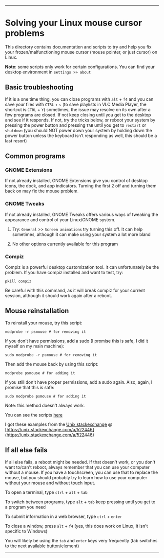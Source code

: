 
***

# Solving your Linux mouse cursor problems

This directory contains documentation and scripts to try and help you fix your frozen/malfunctioning mouse cursor (mouse pointer, or just cursor) on Linux.

**Note:** some scripts only work for certain configurations. You can find your desktop environment in `settings >> about`

## Basic troubleshooting

If it is a one time thing, you can close programs with `alt` + `f4` and you can save your files with `CTRL` + `s` (to save playlists in VLC Media Player, the shortcut is `CTRL` + `Y`) sometimes, the issue may resolve on its own after a few programs are closed. If not keep closing until you get to the desktop and see if it responds. If not, try the tricks below, or reboot your system by pressing the power button and pressing `TAB` until you get to `restart` or `shutdown` (you should NOT power down your system by holding down the power button unless the keyboard isn't responding as well, this should be a last resort)

## Common programs

### GNOME Extensions

If not already installed, GNOME Extensions give you control of desktop icons, the dock, and app indicators. Turning the first 2 off and turning them back on may fix the mouse problem.

### GNOME Tweaks

If not already installed, GNOME Tweaks offers various ways of tweaking the appearance and control of your Linux/GNOME system. 

1. Try: `General` >> `Screen animations` try turning this off. It can help sometimes, although it can make using your system a lot more bland

2. No other options currently available for this program

### Compiz

Compiz is a powerful desktop customization tool. It can unfortunately be the problem. If you have compiz installed and want to test, try:

```shell
pkill compiz
```

Be careful with this command, as it will break compiz for your current session, although it should work again after a reboot.

## Mouse reinstallation

To reinstall your mouse, try this script:

```shell
modprobe -r psmouse # for removing it
```

If you don't have permissions, add a sudo (I promise this is safe, I did it myself on my main machine):

```shell
sudo modprobe -r psmouse # for removing it
```

Then add the mouse back by using this script:

```shell
modprobe psmouse # for adding it
```

If you still don't have proper permissions, add a sudo again. Also, again, I promise that this is safe:

```shell
sudo modprobe psmouse # for adding it
```

Note: this method doesn't always work.

You can see the scripts [here](/Linux/GNOME/)

I got these examples from the [Unix stackexchange](https://unix.stackexchange.com/questions/199631/cursor-freezes-keystrokes-to-release) @ [https://unix.stackexchange.com/a/522446](https://unix.stackexchange.com/a/522446)

## If all else fails

If all else fails, a reboot might be needed. If that doesn't work, or you don't want to/can't reboot, always remember that you can use your computer without a mouse. If you have a touchscreen, you can use that to replace the mouse, but you should probably try to learn how to use your computer without your mouse and without touch input.

To open a terminal, type `ctrl` + `alt` + `tab`

To switch between programs, type `alt` + `tab` keep pressing until you get to a program you need

To submit information in a web browser, type `ctrl` + `enter`

To close a window, press `alt` + `f4` (yes, this does work on Linux, it isn't specific to Windows)

You will likely be using the `tab` and `enter` keys very frequently (tab switches to the next available button/element)

***

<!-- File info

File version: `1 (Sunday, April 25th 2021 at 5:23 pm)`

File type: `Markdown document (*.md)`

Line count (including blank lines and compiler line): `95`

!-->
